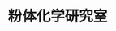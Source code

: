 ---
title: "粉体化学研究室"
draft: false

# page title background image
bg_image: "images/banner/bg1.jpg"

# meta description ~100 letters in Japanese
description : "None"

# Research image
image: "images/labs/flask.jpg"

# taxonomy
la_categories: "界面化学" # 分子化学 | 物質化学 | 反応化学
keywords: ["None", "None", "None"]

# faculties; label: true name and title
faculties:
- id: kubozono
  name: "\u4E45\u4FDD\u5712 \u82B3\u535A \u6559\u6388"
- id: goto
  name: "\u5F8C\u85E4 \u79C0\u5FB3 \u51C6\u6559\u6388"
- id: eguchi
  name: "\u6C5F\u53E3 \u5F8B\u5B50 \u8B1B\u5E2B"


# contact info
contact:
- icon: ti-email
  link: mailto:kubozono@okayama-u.ac.jp
  name: kubozono@okayama-u.ac.jp


- name : "粉体化学研究室"
  icon : "ti-world" # icon pack : https://themify.me/themify-icons
  link : "http://interfa.rlss.okayama-u.ac.jp/"

- name : "700-8530 岡山県岡山市津島中3－1－1"
  icon : "ti-location-pin" # icon pack : https://themify.me/themify-icons
  link : "#"

# type
type: "laboratory"
---
